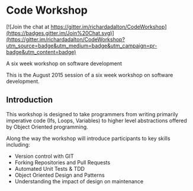 # Code Workshop

[![Join the chat at https://gitter.im/richardadalton/CodeWorkshop](https://badges.gitter.im/Join%20Chat.svg)](https://gitter.im/richardadalton/CodeWorkshop?utm_source=badge&utm_medium=badge&utm_campaign=pr-badge&utm_content=badge)

A six week workshop on software development

This is the August 2015 session of a six week workshop on software development.


## Introduction
This workshop is designed to take programmers from writing primarily imperative code (Ifs, Loops, Variables) to higher level abstractions offered by Object Oriented programming.

Along the way the workshop will introduce participants to key skills including:

 * Version control with GIT
 * Forking Repositories and Pull Requests
 * Automated Unit Tests & TDD
 * Object Oriented Design and Patterns
 * Understanding the impact of design on maintenance
 
